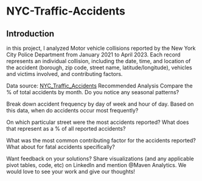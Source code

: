 # NYC-Traffic-Accidents

## Introduction
in this project, I analyzed Motor vehicle collisions reported by the New York City Police Department from January 2021 to April 2023. Each record represents an individual collision, including the date, time, and location of the accident (borough, zip code, street name, latitude/longitude), vehicles and victims involved, and contributing factors.

Data source: <a href="https://www.mavenanalytics.io/data-playground?page=9&pageSize=5">NYC_Traffic_Accidents</a>
Recommended Analysis
Compare the % of total accidents by month. Do you notice any seasonal patterns?

Break down accident frequency by day of week and hour of day. Based on this data, when do accidents occur most frequently?

On which particular street were the most accidents reported? What does that represent as a % of all reported accidents?

What was the most common contributing factor for the accidents reported? What about for fatal accidents specifically?

Want feedback on your solutions?
Share visualizations (and any applicable pivot tables, code, etc) on LinkedIn and mention @Maven Analytics. We would love to see your work and give our thoughts!
